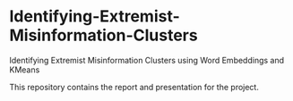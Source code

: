 # Identifying-Extremist-Misinformation-Clusters
Identifying Extremist Misinformation Clusters using Word Embeddings and KMeans

This repository contains the report and presentation for the project. 
